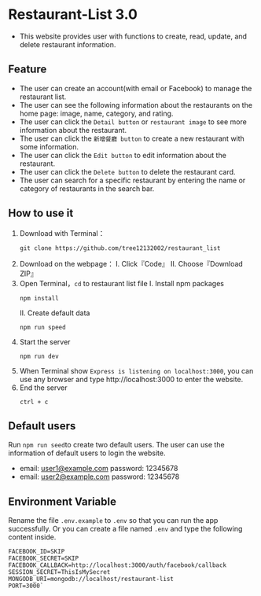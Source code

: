 # Restaurant-List 3.0
* This website provides user with functions to create, read, update, and delete restaurant information.

## Feature
* The user can create an account(with email or Facebook) to manage the restaurant list.
* The user can see the following information about the restaurants on the home page: image, name, category, and rating.
* The user can click the `Detail button` or `restaurant image` to see more information about the restaurant.
* The user can click the `新增餐廳 button` to create a new restaurant with some information.
* The user can click the `Edit button` to edit information about the restaurant.
* The user can click the `Delete button` to delete the restaurant card.
* The user can search for a specific restaurant by entering the name or category of restaurants in the search bar.
## How to use it 
1. Download with Terminal：
    ```
    git clone https://github.com/tree12132002/restaurant_list
    ```
2. Download on the webpage：
   I. Click『Code』
   II. Choose『Download ZIP』
3. Open Terminal，`cd` to restaurant list file
   I. Install npm packages
    ```
    npm install
    ```
    II. Create default data
    ```
    npm run speed

    ```
4. Start the server
    ```
    npm run dev
    ```
5. When Terminal show `Express is listening on localhost:3000`, you can use any browser and type http://localhost:3000 to enter the website.
6. End the server
   ```
   ctrl + c
   ```
## Default users
Run `npm run seed`to create two default users.
The user can use the information of default users to login the website.
* email: user1@example.com password: 12345678
* email: user2@example.com password: 12345678

## Environment Variable
Rename the file `.env.example` to `.env` so that you can run the app successfully.
Or you can create a file named `.env` and type the following content inside.
```
FACEBOOK_ID=SKIP
FACEBOOK_SECRET=SKIP
FACEBOOK_CALLBACK=http://localhost:3000/auth/facebook/callback
SESSION_SECRET=ThisIsMySecret
MONGODB_URI=mongodb://localhost/restaurant-list
PORT=3000`

```
